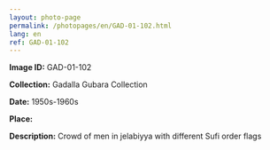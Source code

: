 ```yaml
---
layout: photo-page
permalink: /photopages/en/GAD-01-102.html
lang: en
ref: GAD-01-102
---
```


**Image ID:** GAD-01-102

**Collection:** Gadalla Gubara Collection

**Date:** 1950s-1960s

**Place:**

**Description:** Crowd of men in jelabiyya with different Sufi order flags
